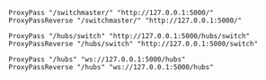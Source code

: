     ProxyPass "/switchmaster/" "http://127.0.0.1:5000/"
    ProxyPassReverse "/switchmaster/" "http://127.0.0.1:5000/"

    ProxyPass "/hubs/switch" "http://127.0.0.1:5000/hubs/switch"
    ProxyPassReverse "/hubs/switch" "http://127.0.0.1:5000/switch"

    ProxyPass "/hubs" "ws://127.0.0.1:5000/hubs"
    ProxyPassReverse "/hubs" "ws://127.0.0.1:5000/hubs"